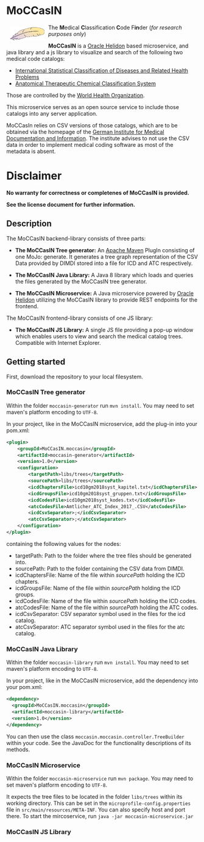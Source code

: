 # MoCCasIN
<img src="https://github.com/LarsHadidi/ResourcesRepository/blob/master/Feather.png" width="90" align="left" hspace="10" vspace="8" alt="Logo"/>

The **M**edical **C**lassification **C**ode F**in**der (*for research purposes only*)


**MoCCasIN** is a [Oracle Helidon](https://github.com/oracle/helidon) based microservice, and java library and a js library to visualize and search of the following two medical code catalogs:

- [International Statistical Classification of Diseases and Related Health Problems](https://en.wikipedia.org/wiki/International_Statistical_Classification_of_Diseases_and_Related_Health_Problems)
- [Anatomical Therapeutic Chemical Classification System](https://en.wikipedia.org/wiki/Anatomical_Therapeutic_Chemical_Classification_System)

Those are controlled by the [World Health Organization](http://www.who.int/).

This microservice serves as an open source service to include those catalogs into any server application. 

MoCCasIn relies on CSV versions of those catalogs, which are to be obtained via the homepage of the [German Institute for Medical Documentation and Information](https://www.dimdi.de/dynamic/en/homepage/index.html). The institute advises to not use the CSV data in order to implement medical coding software as most of the metadata is absent.

# Disclaimer
**No warranty for correctness or completenes of MoCCasIN is provided.**

**See the license document for further information.**

## Description

The MoCCasIN backend-library consists of three parts:

- **The MoCCasIN Tree generator:** An [Apache Maven](https://maven.apache.org/) PlugIn consisting of one MoJo: generate. It generates a tree graph representation of the CSV Data provided by DIMDI stored into a file for ICD and ATC respectively.

- **The MoCCasIN Java Library:** A Java 8 library which loads and queries the files generated by the MoCCasIN tree generator.

- **The MoCCasIN Microservice:** A Java microservice powered by [Oracle Helidon](https://github.com/oracle/helidon) utilizing the MoCCasIN library to provide REST endpoints for the frontend.

The MoCCasIN frontend-library consists of one JS library:

- **The MoCCasIN JS Library:** A single JS file providing a pop-up window which enables users to view and search the medical catalog trees. Compatible with Internet Explorer.

## Getting started

First, download the repository to your local filesystem.

### MoCCasIN Tree generator

Within the folder `moccasin-generator` run `mvn install`. You may need to set maven's platform encoding to `UTF-8`.

In your project, like in the MoCCasIN microservice, add the plug-in into your pom.xml:

```xml
<plugin>
    <groupId>MoCCasIN.moccasin</groupId>
    <artifactId>moccasin-generator</artifactId>
    <version>1.0</version>
    <configuration>
        <targetPath>libs/trees</targetPath>
        <sourcePath>libs/trees</sourcePath>
        <icdChaptersFile>icd10gm2018syst_kapitel.txt</icdChaptersFile>
        <icdGroupsFile>icd10gm2018syst_gruppen.txt</icdGroupsFile>
        <icdCodesFile>icd10gm2018syst_kodes.txt</icdCodesFile>
        <atcCodesFile>Amtlicher_ATC_Index_2017_.CSV</atcCodesFile>
        <icdCsvSeparator>;</icdCsvSeparator>
        <atcCsvSeparator>;</atcCsvSeparator>
    </configuration>
</plugin>
```
containing the following values for the nodes:
- targetPath: Path to the folder where the tree files should be generated into. 
- sourcePath: Path to the folder containing the CSV data from DIMDI.
- icdChaptersFile: Name of the file within *sourcePath* holding the ICD chapters.
- icdGroupsFile: Name of the file within *sourcePath* holding the ICD groups.
- icdCodesFile: Name of the file within *sourcePath* holding the ICD codes.
- atcCodesFile: Name of the file within *sourcePath* holding the ATC codes.
- icdCsvSeparator: CSV separator symbol used in the files for the icd catalog.
- atcCsvSeparator: ATC separator symbol used in the files for the atc catalog.

### MoCCasIN Java Library

Within the folder `moccasin-library` run `mvn install`. You may need to set maven's platform encoding to `UTF-8`.

In your project, like in the MoCCasIN microservice, add the dependency into your pom.xml:

```xml
<dependency>
  <groupId>MoCCasIN.moccasin</groupId>
  <artifactId>moccasin-library</artifactId>
  <version>1.0</version>
</dependency>
```

You can then use the class `moccasin.moccasin.controller.TreeBuilder` within your code. See the JavaDoc for the functionality descriptions of its methods.

### MoCCasIN Microservice

Within the folder `moccasin-microservice` run `mvn package`. You may need to set maven's platform encoding to `UTF-8`.

It expects the tree files to be located in the folder `libs/trees` within its working directory. This can be set in the `microprofile-config.properties` file in `src/main/resources/META-INF`. You can also specify host and port there. To start the mircoservice, run `java -jar moccasin-microservice.jar`

### MoCCasIN JS Library


